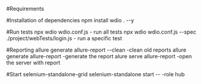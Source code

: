 #Requirements

#Installation of dependencies
npm install wdio . --y

#Run tests
npx wdio wdio.conf.js  - run all tests
npx wdio wdio.conf.js --spec ./project/webTests/login.js - run a specific test

#Reporting
allure generate allure-report --clean -clean old reports
allure generate allure-report -generate the report
alure serve allure-report -open the server with report

#Start selenium-standalone-grid
selenium-standalone start -- -role hub
